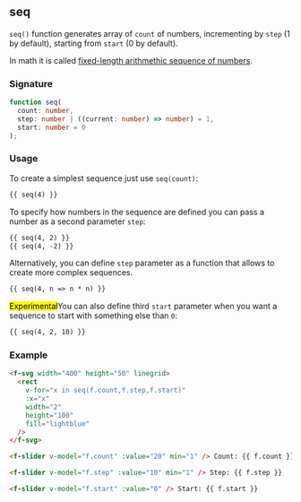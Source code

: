 ## seq

`seq()` function generates array of `count` of numbers, incrementing by `step` (1 by default), starting from `start` (0 by default).

In math it is called [fixed-length arithmethic sequence of numbers](https://mathigon.org/course/sequences/arithmetic-geometric).

### Signature

```ts
function seq(
  count: number,
  step: number | ((current: number) => number) = 1,
  start: number = 0
);
```

### Usage

To create a simplest sequence just use `seq(count)`:

```md
{{ seq(4) }}
```

To specify how numbers in the sequence are defined you can pass a number as a second parameter `step`:

```md
{{ seq(4, 2) }}
{{ seq(4, -2) }}
```

Alternatively, you can define `step` parameter as a function that allows to create more complex sequences.

```md
{{ seq(4, n => n * n) }}
```

<mark>Experimental</mark>You can also define third `start` parameter when you want a sequence to start with something else than `0`:

```md
{{ seq(4, 2, 10) }}
```

### Example

```md
<f-svg width="400" height="50" linegrid>
  <rect
    v-for="x in seq(f.count,f.step,f.start)"
    :x="x"
    width="2"
    height="100"
    fill="lightblue"
  />
</f-svg>

<f-slider v-model="f.count" :value="20" min="1" /> Count: {{ f.count }}

<f-slider v-model="f.step" :value="10" min="1" /> Step: {{ f.step }}

<f-slider v-model="f.start" :value="0" /> Start: {{ f.start }}
```

